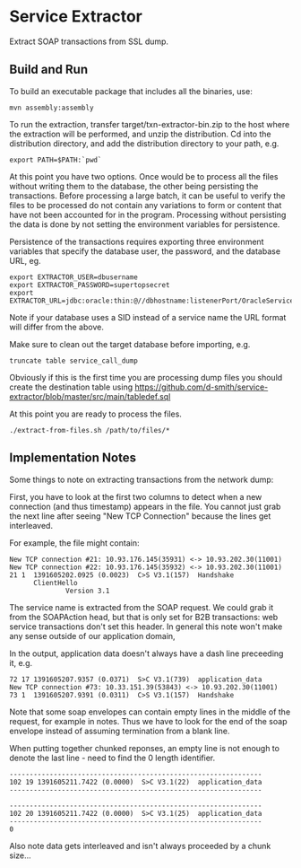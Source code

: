 # Service Extractor

Extract SOAP transactions from SSL dump.

## Build and Run

To build an executable package that includes all the binaries, use:

    mvn assembly:assembly

To run the extraction, transfer target/txn-extractor-bin.zip to the host where the extraction will be performed, and
unzip the distribution. Cd into the distribution directory, and add the distribution directory to your path, e.g.

    export PATH=$PATH:`pwd`

At this point you have two options. Once would be to process all the files without writing them to the database,
the other being persisting the transactions. Before processing a large batch, it can be useful to verify the
files to be processed do not contain any variations to form or content that have not been accounted for in the
program. Processing without persisting the data is done by not setting the environment variables for persistence.

Persistence of the transactions requires exporting three environment variables that specify the database user, the
password, and the database URL, eg.

    export EXTRACTOR_USER=dbusername
    export EXTRACTOR_PASSWORD=supertopsecret
    export EXTRACTOR_URL=jdbc:oracle:thin:@//dbhostname:listenerPort/OracleServiceName

Note if your database uses a SID instead of a service name the URL format will differ from the above.

Make sure to clean out the target database before importing, e.g.

    truncate table service_call_dump

Obviously if this is the first time you are processing dump files you should create the destination table
using https://github.com/d-smith/service-extractor/blob/master/src/main/tabledef.sql

At this point you are ready to process the files.

    ./extract-from-files.sh /path/to/files/*

## Implementation Notes

Some things to note on extracting transactions from the network dump:

First, you have to look at the first two columns to detect when a new
connection (and thus timestamp) appears in the file. You cannot just
grab the next line after seeing "New TCP Connection" because the lines
get interleaved.

For example, the file might contain:

    New TCP connection #21: 10.93.176.145(35931) <-> 10.93.202.30(11001)
    New TCP connection #22: 10.93.176.145(35932) <-> 10.93.202.30(11001)
    21 1  1391605202.0925 (0.0023)  C>S V3.1(157)  Handshake
          ClientHello
                  Version 3.1 

The service name is extracted from the SOAP request. We could grab it from the SOAPAction head, but that is only set
for B2B transactions: web service transactions don't set this header. In general this note won't make any sense outside
of our application domain,

In the output, application data doesn't always have a dash line preceeding it, e.g.

    72 17 1391605207.9357 (0.0371)  S>C V3.1(739)  application_data
    New TCP connection #73: 10.33.151.39(53843) <-> 10.93.202.30(11001)
    73 1  1391605207.9391 (0.0311)  C>S V3.1(157)  Handshake

Note that some soap envelopes can contain empty lines in the middle of the request, for example in notes. Thus we have
to look for the end of the soap envelope instead of assuming termination from a blank line.

When putting together chunked reponses, an empty line is not enough to denote the last line - need to find the
0 length identifier.

    ---------------------------------------------------------------
    102 19 1391605211.7422 (0.0000)  S>C V3.1(22)  application_data
    ---------------------------------------------------------------

    ---------------------------------------------------------------
    102 20 1391605211.7422 (0.0000)  S>C V3.1(25)  application_data
    ---------------------------------------------------------------
    0

Also note data gets interleaved and isn't always proceeded by a chunk size...
